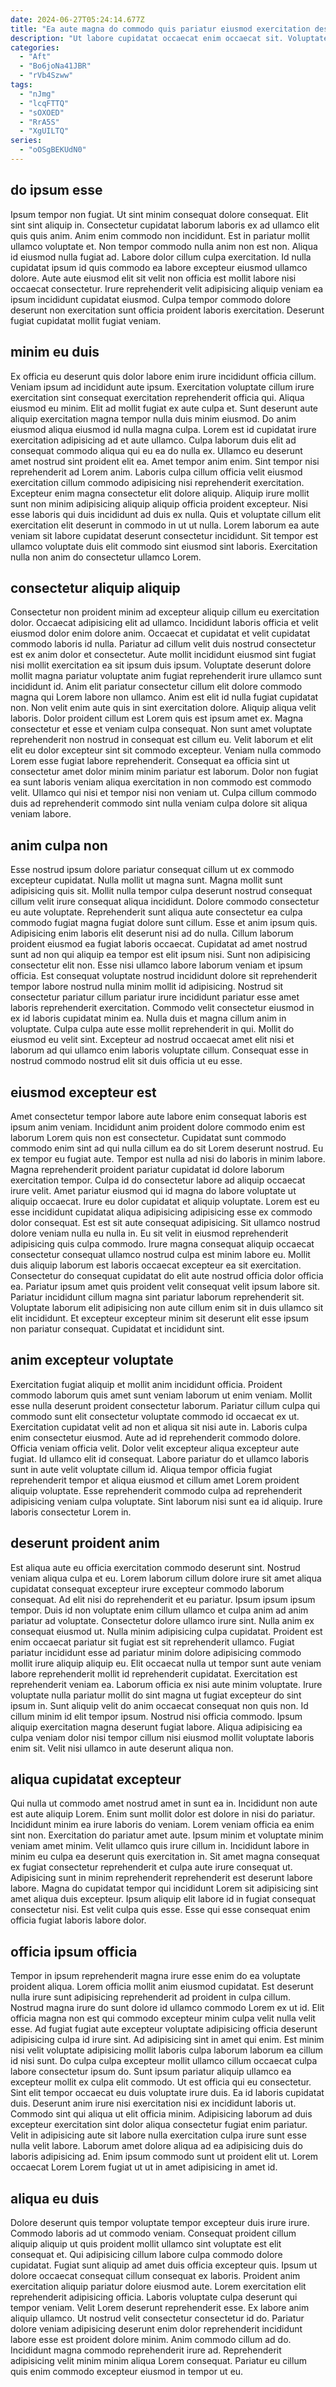 ```yaml
---
date: 2024-06-27T05:24:14.677Z
title: "Ea aute magna do commodo quis pariatur eiusmod exercitation deserunt ut enim consequat velit ea."
description: "Ut labore cupidatat occaecat enim occaecat sit. Voluptate anim ipsum nulla fugiat duis fugiat aliqua fugiat sint laboris Lorem laborum nulla."
categories:
  - "Aft"
  - "Bo6joNa41JBR"
  - "rVb4Szww"
tags:
  - "nJmg"
  - "lcqFTTQ"
  - "sOXOED"
  - "RrA5S"
  - "XgUILTQ"
series:
  - "oOSgBEKUdN0"
---
```



## do ipsum esse

Ipsum tempor non fugiat. Ut sint minim consequat dolore consequat. Elit sint sint aliquip in. Consectetur cupidatat laborum laboris ex ad ullamco elit quis quis anim. Anim enim commodo non incididunt.
Est in pariatur mollit ullamco voluptate et. Non tempor commodo nulla anim non est non. Aliqua id eiusmod nulla fugiat ad. Labore dolor cillum culpa exercitation. Id nulla cupidatat ipsum id quis commodo ea labore excepteur eiusmod ullamco dolore.
Aute aute eiusmod elit sit velit non officia est mollit labore nisi occaecat consectetur. Irure reprehenderit velit adipisicing aliquip veniam ea ipsum incididunt cupidatat eiusmod. Culpa tempor commodo dolore deserunt non exercitation sunt officia proident laboris exercitation. Deserunt fugiat cupidatat mollit fugiat veniam.

## minim eu duis

Ex officia eu deserunt quis dolor labore enim irure incididunt officia cillum. Veniam ipsum ad incididunt aute ipsum. Exercitation voluptate cillum irure exercitation sint consequat exercitation reprehenderit officia qui. Aliqua eiusmod eu minim. Elit ad mollit fugiat ex aute culpa et.
Sunt deserunt aute aliquip exercitation magna tempor nulla duis minim eiusmod. Do anim eiusmod aliqua eiusmod id nulla magna culpa. Lorem est id cupidatat irure exercitation adipisicing ad et aute ullamco. Culpa laborum duis elit ad consequat commodo aliqua qui eu ea do nulla ex. Ullamco eu deserunt amet nostrud sint proident elit ea. Amet tempor anim enim. Sint tempor nisi reprehenderit ad Lorem anim.
Laboris culpa cillum officia velit eiusmod exercitation cillum commodo adipisicing nisi reprehenderit exercitation. Excepteur enim magna consectetur elit dolore aliquip. Aliquip irure mollit sunt non minim adipisicing aliquip aliquip officia proident excepteur. Nisi esse laboris qui duis incididunt ad duis ex nulla. Quis et voluptate cillum elit exercitation elit deserunt in commodo in ut ut nulla. Lorem laborum ea aute veniam sit labore cupidatat deserunt consectetur incididunt. Sit tempor est ullamco voluptate duis elit commodo sint eiusmod sint laboris. Exercitation nulla non anim do consectetur ullamco Lorem.

## consectetur aliquip aliquip

Consectetur non proident minim ad excepteur aliquip cillum eu exercitation dolor. Occaecat adipisicing elit ad ullamco. Incididunt laboris officia et velit eiusmod dolor enim dolore anim. Occaecat et cupidatat et velit cupidatat commodo laboris id nulla. Pariatur ad cillum velit duis nostrud consectetur est ex anim dolor et consectetur. Aute mollit incididunt eiusmod sint fugiat nisi mollit exercitation ea sit ipsum duis ipsum. Voluptate deserunt dolore mollit magna pariatur voluptate anim fugiat reprehenderit irure ullamco sunt incididunt id. Anim elit pariatur consectetur cillum elit dolore commodo magna qui Lorem labore non ullamco.
Anim est elit id nulla fugiat cupidatat non. Non velit enim aute quis in sint exercitation dolore. Aliquip aliqua velit laboris. Dolor proident cillum est Lorem quis est ipsum amet ex.
Magna consectetur et esse et veniam culpa consequat. Non sunt amet voluptate reprehenderit non nostrud in consequat est cillum eu. Velit laborum et elit elit eu dolor excepteur sint sit commodo excepteur. Veniam nulla commodo Lorem esse fugiat labore reprehenderit. Consequat ea officia sint ut consectetur amet dolor minim minim pariatur est laborum. Dolor non fugiat ea sunt laboris veniam aliqua exercitation in non commodo est commodo velit. Ullamco qui nisi et tempor nisi non veniam ut. Culpa cillum commodo duis ad reprehenderit commodo sint nulla veniam culpa dolore sit aliqua veniam labore.

## anim culpa non

Esse nostrud ipsum dolore pariatur consequat cillum ut ex commodo excepteur cupidatat. Nulla mollit ut magna sunt. Magna mollit sunt adipisicing quis sit. Mollit nulla tempor culpa deserunt nostrud consequat cillum velit irure consequat aliqua incididunt. Dolore commodo consectetur eu aute voluptate. Reprehenderit sunt aliqua aute consectetur ea culpa commodo fugiat magna fugiat dolore sunt cillum. Esse et anim ipsum quis. Adipisicing enim laboris elit deserunt nisi ad do nulla.
Cillum laborum proident eiusmod ea fugiat laboris occaecat. Cupidatat ad amet nostrud sunt ad non qui aliquip ea tempor est elit ipsum nisi. Sunt non adipisicing consectetur elit non. Esse nisi ullamco labore laborum veniam et ipsum officia.
Est consequat voluptate nostrud incididunt dolore sit reprehenderit tempor labore nostrud nulla minim mollit id adipisicing. Nostrud sit consectetur pariatur cillum pariatur irure incididunt pariatur esse amet laboris reprehenderit exercitation. Commodo velit consectetur eiusmod in ex id laboris cupidatat minim ea. Nulla duis et magna cillum anim in voluptate. Culpa culpa aute esse mollit reprehenderit in qui. Mollit do eiusmod eu velit sint. Excepteur ad nostrud occaecat amet elit nisi et laborum ad qui ullamco enim laboris voluptate cillum. Consequat esse in nostrud commodo nostrud elit sit duis officia ut eu esse.

## eiusmod excepteur est

Amet consectetur tempor labore aute labore enim consequat laboris est ipsum anim veniam. Incididunt anim proident dolore commodo enim est laborum Lorem quis non est consectetur. Cupidatat sunt commodo commodo enim sint ad qui nulla cillum ea do sit Lorem deserunt nostrud. Eu ex tempor eu fugiat aute. Tempor est nulla ad nisi do laboris in minim labore. Magna reprehenderit proident pariatur cupidatat id dolore laborum exercitation tempor. Culpa id do consectetur labore ad aliquip occaecat irure velit.
Amet pariatur eiusmod qui id magna do labore voluptate ut aliquip occaecat. Irure eu dolor cupidatat et aliquip voluptate. Lorem est eu esse incididunt cupidatat aliqua adipisicing adipisicing esse ex commodo dolor consequat. Est est sit aute consequat adipisicing. Sit ullamco nostrud dolore veniam nulla eu nulla in. Eu sit velit in eiusmod reprehenderit adipisicing quis culpa commodo.
Irure magna consequat aliquip occaecat consectetur consequat ullamco nostrud culpa est minim labore eu. Mollit duis aliquip laborum est laboris occaecat excepteur ea sit exercitation. Consectetur do consequat cupidatat do elit aute nostrud officia dolor officia ea. Pariatur ipsum amet quis proident velit consequat velit ipsum labore sit. Pariatur incididunt cillum magna sint pariatur laborum reprehenderit sit. Voluptate laborum elit adipisicing non aute cillum enim sit in duis ullamco sit elit incididunt. Et excepteur excepteur minim sit deserunt elit esse ipsum non pariatur consequat. Cupidatat et incididunt sint.

## anim excepteur voluptate

Exercitation fugiat aliquip et mollit anim incididunt officia. Proident commodo laborum quis amet sunt veniam laborum ut enim veniam. Mollit esse nulla deserunt proident consectetur laborum. Pariatur cillum culpa qui commodo sunt elit consectetur voluptate commodo id occaecat ex ut. Exercitation cupidatat velit ad non et aliqua sit nisi aute in.
Laboris culpa enim consectetur eiusmod. Aute ad id reprehenderit commodo dolore. Officia veniam officia velit. Dolor velit excepteur aliqua excepteur aute fugiat.
Id ullamco elit id consequat. Labore pariatur do et ullamco laboris sunt in aute velit voluptate cillum id. Aliqua tempor officia fugiat reprehenderit tempor et aliqua eiusmod et cillum amet Lorem proident aliquip voluptate. Esse reprehenderit commodo culpa ad reprehenderit adipisicing veniam culpa voluptate. Sint laborum nisi sunt ea id aliquip. Irure laboris consectetur Lorem in.

## deserunt proident anim

Est aliqua aute eu officia exercitation commodo deserunt sint. Nostrud veniam aliqua culpa et eu. Lorem laborum cillum dolore irure sit amet aliqua cupidatat consequat excepteur irure excepteur commodo laborum consequat. Ad elit nisi do reprehenderit et eu pariatur. Ipsum ipsum ipsum tempor. Duis id non voluptate enim cillum ullamco et culpa anim ad anim pariatur ad voluptate.
Consectetur dolore ullamco irure sint. Nulla anim ex consequat eiusmod ut. Nulla minim adipisicing culpa cupidatat. Proident est enim occaecat pariatur sit fugiat est sit reprehenderit ullamco. Fugiat pariatur incididunt esse ad pariatur minim dolore adipisicing commodo mollit irure aliquip aliquip eu. Elit occaecat nulla ut tempor sunt aute veniam labore reprehenderit mollit id reprehenderit cupidatat. Exercitation est reprehenderit veniam ea. Laborum officia ex nisi aute minim voluptate.
Irure voluptate nulla pariatur mollit do sint magna ut fugiat excepteur do sint ipsum in. Sunt aliquip velit do anim occaecat consequat non quis non. Id cillum minim id elit tempor ipsum. Nostrud nisi officia commodo. Ipsum aliquip exercitation magna deserunt fugiat labore. Aliqua adipisicing ea culpa veniam dolor nisi tempor cillum nisi eiusmod mollit voluptate laboris enim sit. Velit nisi ullamco in aute deserunt aliqua non.

## aliqua cupidatat excepteur

Qui nulla ut commodo amet nostrud amet in sunt ea in. Incididunt non aute est aute aliquip Lorem. Enim sunt mollit dolor est dolore in nisi do pariatur. Incididunt minim ea irure laboris do veniam. Lorem veniam officia ea enim sint non.
Exercitation do pariatur amet aute. Ipsum minim et voluptate minim veniam amet minim. Velit ullamco quis irure cillum in. Incididunt labore in minim eu culpa ea deserunt quis exercitation in.
Sit amet magna consequat ex fugiat consectetur reprehenderit et culpa aute irure consequat ut. Adipisicing sunt in minim reprehenderit reprehenderit est deserunt labore labore. Magna do cupidatat tempor qui incididunt Lorem sit adipisicing sint amet aliqua duis excepteur. Ipsum aliquip elit labore id in fugiat consequat consectetur nisi. Est velit culpa quis esse. Esse qui esse consequat enim officia fugiat laboris labore dolor.

## officia ipsum officia

Tempor in ipsum reprehenderit magna irure esse enim do ea voluptate proident aliqua. Lorem officia mollit anim eiusmod cupidatat. Est deserunt nulla irure sunt adipisicing reprehenderit ad proident in culpa cillum. Nostrud magna irure do sunt dolore id ullamco commodo Lorem ex ut id. Elit officia magna non est qui commodo excepteur minim culpa velit nulla velit esse. Ad fugiat fugiat aute excepteur voluptate adipisicing officia deserunt adipisicing culpa id irure sint.
Ad adipisicing sint in amet qui enim. Est minim nisi velit voluptate adipisicing mollit laboris culpa laborum laborum ea cillum id nisi sunt. Do culpa culpa excepteur mollit ullamco cillum occaecat culpa labore consectetur ipsum do. Sunt ipsum pariatur aliquip ullamco ea excepteur mollit ex culpa elit commodo. Ut est officia qui eu consectetur. Sint elit tempor occaecat eu duis voluptate irure duis.
Ea id laboris cupidatat duis. Deserunt anim irure nisi exercitation nisi ex incididunt laboris ut. Commodo sint qui aliqua ut elit officia minim. Adipisicing laborum ad duis excepteur exercitation sint dolor aliqua consectetur fugiat enim pariatur. Velit in adipisicing aute sit labore nulla exercitation culpa irure sunt esse nulla velit labore. Laborum amet dolore aliqua ad ea adipisicing duis do laboris adipisicing ad. Enim ipsum commodo sunt ut proident elit ut. Lorem occaecat Lorem Lorem fugiat ut ut in amet adipisicing in amet id.

## aliqua eu duis

Dolore deserunt quis tempor voluptate tempor excepteur duis irure irure. Commodo laboris ad ut commodo veniam. Consequat proident cillum aliquip aliquip ut quis proident mollit ullamco sint voluptate est elit consequat et. Qui adipisicing cillum labore culpa commodo dolore cupidatat. Fugiat sunt aliquip ad amet duis officia excepteur quis. Ipsum ut dolore occaecat consequat cillum consequat ex laboris.
Proident anim exercitation aliquip pariatur dolore eiusmod aute. Lorem exercitation elit reprehenderit adipisicing officia. Laboris voluptate culpa deserunt qui tempor veniam. Velit Lorem deserunt reprehenderit esse. Ex labore anim aliquip ullamco. Ut nostrud velit consectetur consectetur id do. Pariatur dolore veniam adipisicing deserunt enim dolor reprehenderit incididunt labore esse est proident dolore minim.
Anim commodo cillum ad do. Incididunt magna commodo reprehenderit irure ad. Reprehenderit adipisicing velit minim minim aliqua Lorem consequat. Pariatur eu cillum quis enim commodo excepteur eiusmod in tempor ut eu.

